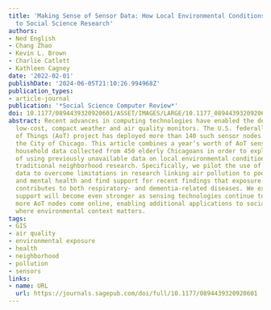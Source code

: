```yaml
---
title: 'Making Sense of Sensor Data: How Local Environmental Conditions Add Value
  to Social Science Research'
authors:
- Ned English
- Chang Zhao
- Kevin L. Brown
- Charlie Catlett
- Kathleen Cagney
date: '2022-02-01'
publishDate: '2024-06-05T21:10:26.994968Z'
publication_types:
- article-journal
publication: '*Social Science Computer Review*'
doi: 10.1177/0894439320920601/ASSET/IMAGES/LARGE/10.1177_0894439320920601-FIG2.JPEG
abstract: Recent advances in computing technologies have enabled the development of
  low-cost, compact weather and air quality monitors. The U.S. federally funded Array
  of Things (AoT) project has deployed more than 140 such sensor nodes throughout
  the City of Chicago. This article combines a year’s worth of AoT sensor data with
  household data collected from 450 elderly Chicagoans in order to explore the feasibility
  of using previously unavailable data on local environmental conditions to improve
  traditional neighborhood research. Specifically, we pilot the use of AoT sensor
  data to overcome limitations in research linking air pollution to poor physical
  and mental health and find support for recent findings that exposure to pollutants
  contributes to both respiratory- and dementia-related diseases. We expect that this
  support will become even stronger as sensing technologies continue to improve and
  more AoT nodes come online, enabling additional applications to social science research
  where environmental context matters.
tags:
- GIS
- air quality
- environmental exposure
- health
- neighborhood
- pollution
- sensors
links:
- name: URL
  url: https://journals.sagepub.com/doi/full/10.1177/0894439320920601
---
```


